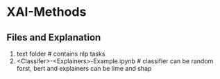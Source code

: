 # XAI-Methods

## Files and Explanation

1. text folder # contains nlp tasks
  1. \<Classifer>-\<Explainers>-Example.ipynb # classifier can be random forst, bert and explainers can be lime and shap
